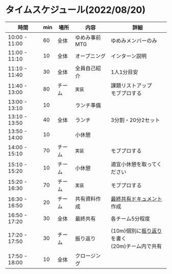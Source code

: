 # タイムスケジュール(2022/08/20)

| 時間            | min | 場所  | 内容       | 詳細                                                           |
|---------------|-----|-----|----------|--------------------------------------------------------------|
| 10:00 - 11:00 | 60  | 全体  | ゆめみ事前MTG | ゆめみメンバーのみ                                                    |
| 11:00 - 11:10 | 10  | 全体  | オープニング   | インターン説明                                                      |
| 11:10 - 11:40 | 30  | 全体  | 全員自己紹介   | 1人1分目安                                                       |
| 11:40 - 13:00 | 80  | チーム | `実装`     | 課題リストアップ<br/>モブプロする                                          |
| 13:00 - 13:10 | 10  |     | ランチ準備    |                                                              |
| 13:10 - 13:50 | 40  | 全体  | ランチ      | 3分割・20分2セット                                                  |
| 13:50 - 14:00 | 10  |     | 小休憩      |                                                              |
| 14:00 - 15:10 | 70  | チーム | `実装`     | モブプロする                                                       |
| 15:10 - 15:20 | 10  | チーム | 小休憩      | 適宜小休憩を取ってください                                                |
| 15:20 - 16:30 | 70  | チーム | `実装`     | モブプロする                                                       |
| 16:30 - 16:50 | 20  | チーム | 共有資料作成   | [最終共有ドキュメント](../template/最終共有_team.md)作成                     |
| 16:50 - 17:20 | 30  | 全体  | 最終共有     | 各チーム5分程度                                                     |
| 17:20 - 17:50 | 30  | チーム | 振り返り     | (10m)個別に[振り返り](../template/振り返り_name.md)を書く<br/>(20m)チーム内で共有 |
| 17:50 - 18:00 | 10  | 全体  | クロージング   |                                                              |
